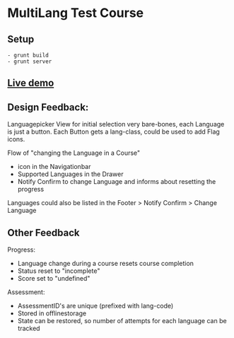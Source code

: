# MultiLang Test Course

## Setup
    - grunt build
    - grunt server

## [Live demo](https://rawgit.com/lc-thomasberger/mlTest/demo/build/scorm_test_harness.html)

## Design Feedback:
Languagepicker View for initial selection very bare-bones, each Language is just a button. Each Button gets a lang-class, could be used to add Flag icons.

Flow of "changing the Language in a Course"
- icon in the Navigationbar
- Supported Languages in the Drawer
- Notify Confirm to change Language and informs about resetting the progress

Languages could also be listed in the Footer > Notify Confirm > Change Language

## Other Feedback
Progress:
- Language change during a course resets course completion
- Status reset to "incomplete"
- Score set to "undefined"

Assessment:
- AssessmentID's are unique (prefixed with lang-code)
- Stored in offlinestorage
- State can be restored, so number of attempts for each language can be tracked

